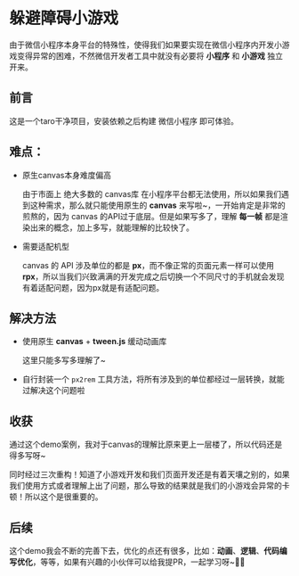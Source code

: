# 躲避障碍小游戏

由于微信小程序本身平台的特殊性，使得我们如果要实现在微信小程序内开发小游戏变得异常的困难，不然微信开发者工具中就没有必要将 **小程序** 和 **小游戏** 独立开来。

## 前言

这是一个taro干净项目，安装依赖之后构建 微信小程序 即可体验。

## 难点：

- 原生canvas本身难度偏高

  由于市面上 绝大多数的 canvas库 在小程序平台都无法使用，所以如果我们遇到这种需求，那么就只能使用原生的 **canvas** 来写啦~，一开始肯定是非常的煎熬的，因为 canvas 的API过于底层。但是如果写多了，理解 **每一帧** 都是渲染出来的概念，加上多写，就能理解的比较快了。

- 需要适配机型

  canvas 的 API 涉及单位的都是 **px**，而不像正常的页面元素一样可以使用 **rpx**，所以当我们兴致满满的开发完成之后切换一个不同尺寸的手机就会发现有着适配问题，因为px就是有适配问题。

## 解决方法

- 使用原生 **canvas** + **tween.js** 缓动动画库

  这里只能多写多理解了~

- 自行封装一个 `px2rem` 工具方法，将所有涉及到的单位都经过一层转换，就能过解决这个问题啦

## 收获

通过这个demo案例，我对于canvas的理解比原来更上一层楼了，所以代码还是得多写呀~

同时经过三次重构！知道了小游戏开发和我们页面开发还是有着天壤之别的，如果我们使用方式或者理解上出了问题，那么导致的结果就是我们的小游戏会异常的卡顿！所以这个是很重要的。

## 后续

这个demo我会不断的完善下去，优化的点还有很多，比如：**动画**、**逻辑**、**代码编写优化**，等等，如果有兴趣的小伙伴可以给我提PR，一起学习呀~💪🏻

